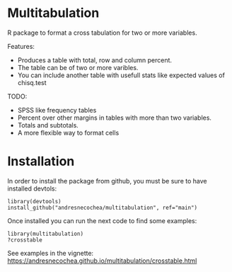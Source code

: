# Multitabulation
R package to format a cross tabulation for two or more variables.

Features:
* Produces a table with total, row and column percent.
* The table can be of two or more varibles.
* You can include another table with usefull stats like expected values of chisq.test

TODO:
* SPSS like frequency tables
* Percent over other margins in tables with more than two variables.
* Totals and subtotals.
* A more flexible way to format cells

# Installation
In order to install the package from github, you must be sure to have installed devtols:
```
library(devtools)
install_github("andresnecochea/multitabulation", ref="main")
```
Once installed you can run the next code to find some examples:
```
library(multitabulation)
?crosstable
```
See examples in the vignette:
https://andresnecochea.github.io/multitabulation/crosstable.html
